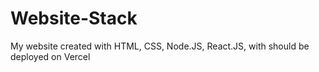 # Website-Stack
My website created with HTML, CSS, Node.JS, React.JS, with should be deployed on Vercel
